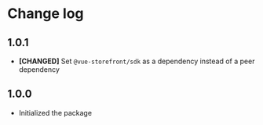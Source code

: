 # Change log

## 1.0.1

- **[CHANGED]** Set `@vue-storefront/sdk` as a dependency instead of a peer dependency

## 1.0.0

- Initialized the package